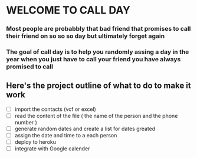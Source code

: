 # WELCOME TO CALL DAY
### Most people are probabbly that bad friend that promises to call their friend on so so so day but ultimately forget again
### The goal of call day is to help you randomly assing a day in the year when you just have to call your friend you have always promised to call
## Here's the project outline of what to do to make it work
- [ ] import the contacts \(vcf or excel\)
- [ ] read the content of the file \( the name of the person and the phone number \)
- [ ] generate random dates and create a list for dates greated
- [ ] assign the date and time to a each person
- [ ] deploy to heroku
- [ ] integrate with Google calender

